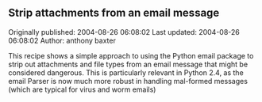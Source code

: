 ## Strip attachments from an email message 
Originally published: 2004-08-26 06:08:02 
Last updated: 2004-08-26 06:08:02 
Author: anthony baxter 
 
This recipe shows a simple approach to using the Python email package to strip out attachments and file types from an email message that might be considered dangerous. This is particularly relevant in Python 2.4, as the email Parser is now much more robust in handling mal-formed messages (which are typical for virus and worm emails)